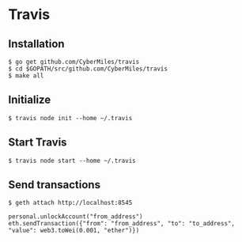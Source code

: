 # Travis

## Installation

```shell
$ go get github.com/CyberMiles/travis
$ cd $GOPATH/src/github.com/CyberMiles/travis
$ make all
```

## Initialize

```
$ travis node init --home ~/.travis
```

## Start Travis

```
$ travis node start --home ~/.travis
```

## Send transactions

```
$ geth attach http://localhost:8545
```

```
personal.unlockAccount("from_address")
eth.sendTransaction({"from": "from_address", "to": "to_address", "value": web3.toWei(0.001, "ether")})
```
